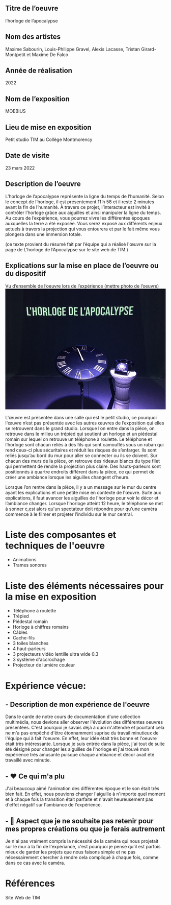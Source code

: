 ## Titre de l’oeuvre
l’horloge de l’apocalypse

## Nom des artistes
Maxime Sabourin, Louis-Philippe Gravel, Alexis Lacasse, Tristan Girard-Montpetit et Maxime De Falco

## Année de réalisation
2022

## Nom de l’exposition

MOEBIUS

## Lieu de mise en exposition

Petit studio TIM au Collège Montmorency

## Date de visite
23 mars 2022

## Description de l’oeuvre

L’horloge de l’apocalypse représente la ligne du temps de l’humanité. Selon le concept de l’horloge, il est présentement 11 h 58 et il reste 2 minutes avant la fin de l’humanité. À travers ce projet, l’interacteur est invité à contrôler l’horloge grâce aux aiguilles et ainsi manipuler la ligne du temps. Au cours de l’expérience, vous pourrez vivre les différentes époques auxquelles la terre a été exposée. Vous serez exposé aux différents enjeux actuels à travers la projection qui vous entourera et par le fait même vous plongera dans une immersion totale. 

(ce texte provient du résumé fait par l’équipe qui a réalisé l'œuvre sur la page de L’horloge de l’Apocalypse sur le site web de TIM.)

## Explications sur la mise en place de l’oeuvre ou du dispositif

Vu d’ensemble de l’oeuvre lors de l’expérience 
(mettre photo de l’oeuvre)
![image horloge apocalypse vue ensemble](medias/photographies/horloge_apocalypse_vue_ensemble.jpg)

L'œuvre est présentée dans une salle qui est le petit studio, ce pourquoi l'œuvre n’est pas présentée avec les autres œuvres de l’exposition qui elles se retrouvent dans le grand studio. Lorsque l’on entre dans la pièce, on retrouve dans le milieu un trépied qui soutient un horloge et un piédestal romain sur lequel on retrouve un téléphone à roulette. Le téléphone et l’horloge sont chacun reliés à des fils qui sont camouflés sous un ruban qui rend ceux-ci plus sécuritaires et réduit les risques de s’enfarger. Ils sont reliés jusqu’au bord du mur pour aller se connecter ou ils se doivent. Sur chacun des murs de la pièce, on retrouve des rideaux blancs du type filet qui permettent de rendre la projection plus claire. Des hauts-parleurs sont positionnés à quartre endroits différent dans la pièce, ce qui permet de créer une ambiance lorsque les aiguilles changent d'heure.

Lorsque l’on rentre dans la pièce, il y a un message sur le mur du centre ayant les explications et une petite mise en contexte de l'œuvre. Suite aux explications, il faut avancer les aiguilles de l'horloge pour voir le décor et l’ambiance changer. Lorsque l'horloge atteint 12 heure, le téléphone se met à sonner c,est alors qu'un spectateur doit répondre pour qu'une caméra commence à le filmer et projeter l'individu sur le mur central.

# Liste des composantes et techniques de l'oeuvre

- Animations
- Trames sonores

# Liste des éléments nécessaires pour la mise en exposition

- Téléphone à roulette
- Trépied
- Piédestal romain
- Horloge à chiffres romains
- Câbles 
- Cache-fils
- 3 toiles blanches
- 4 haut-parleurs
- 3 projecteurs vidéo lentille ultra wide 0.3
- 3 système d'accrochage
- Projecteur de lumière couleur

# Expérience vécue:
## - Description de mon expérience de l'oeuvre

Dans le carde de notre cours de documentation d'une collection multimédia, nous devions aller observer l'évolution des différentes oeuvres présentées. C'est pourquoi je savais déjà à quoi m'attendre et pourtant cela ne m'a pas empêché d'être étonnamment suprise du travail minutieux de l'équipe qui à fait l'oeuvre. En effet, leur idée était très bonne et l'oeuvre était très intéressante. Lorsque je suis entrée dans la pièce, j'ai tout de suite été désigné pour changer les aiguilles de l'horloge et j'ai trouvé mon expérience très amusante puisque chaque ambiance et décor avait été travaillé avec minutie.

## - ❤️ Ce qui m'a plu

J'ai beaucoup aimé l'animation des différentes époque et le son était très bien fait. En effet, nous pouvions changer l'aiguille à n'importe quel moment et à chaque fois la transition était parfaite et n'avait heureusement pas d'effet négatif sur l'ambiance de l'expérience.

## - 🤔 Aspect que je ne souhaite pas retenir pour mes propres créations ou que je ferais autrement

Je n'ai pas vraiment compris la nécessité de la caméra qui nous projetait sur le mur à la fin de l'expériance, c'est pourquoi je pense qu'il est parfois mieux de garder les projets que nous faisons simple et ne pas nécessairement chercher à rendre cela compliqué à chaque fois, comme dans ce cas avec la caméra.

# Références 

Site Web de TIM
